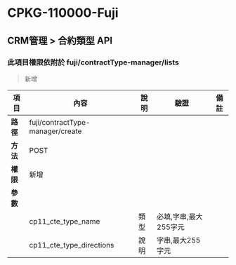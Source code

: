 # CPKG-110000-Fuji

## CRM管理 > 合約類型 API

### 此項目權限依附於 fuji/contractType-manager/lists

> 新增

| 項目                      | 內容                       | 說明                |驗證                      |   備註         |
|---------------------------|----------------------------|----------------------|-----------------|----------------|
| <b>路徑</b>               | fuji/contractType-manager/create    |                        |                |                  |
| <b>方法</b>               | POST                        |                    |                    |                 |
| <b>權限</b>               | 新增                       |                     |                   |                 |
| <b>參數</b>               |                            |                       |                 |                 |
|                           | cp11_cte_type_name            | 類型            | 必填,字串,最大255字元          |                 |
|                           | cp11_cte_type_directions      | 說明            | 字串,最大255字元          |                 |

